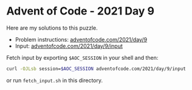 # Advent of Code - 2021 Day 9
Here are my solutions to this puzzle.

* Problem instructions: [adventofcode.com/2021/day/9](https://adventofcode.com/2021/day/9)
* Input: [adventofcode.com/2021/day/9/input](https://adventofcode.com/2021/day/9/input)

Fetch input by exporting `$AOC_SESSION` in your shell and then:
```bash
curl -OJLsb session=$AOC_SESSION adventofcode.com/2021/day/9/input
```

or run `fetch_input.sh` in this directory.
